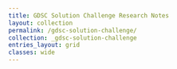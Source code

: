 ```yaml
---
title: GDSC Solution Challenge Research Notes
layout: collection
permalink: /gdsc-solution-challenge/
collection: _gdsc-solution-challenge
entries_layout: grid
classes: wide
---
```

